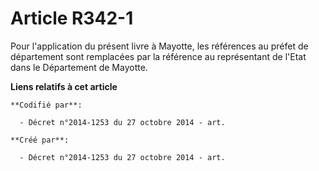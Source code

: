 # Article R342-1

Pour l'application du présent livre à Mayotte, les références au préfet de département sont remplacées par la référence au
représentant de l'Etat dans le Département de Mayotte.

**Liens relatifs à cet article**

	**Codifié par**:

	  - Décret n°2014-1253 du 27 octobre 2014 - art.

	**Créé par**:

	  - Décret n°2014-1253 du 27 octobre 2014 - art.
